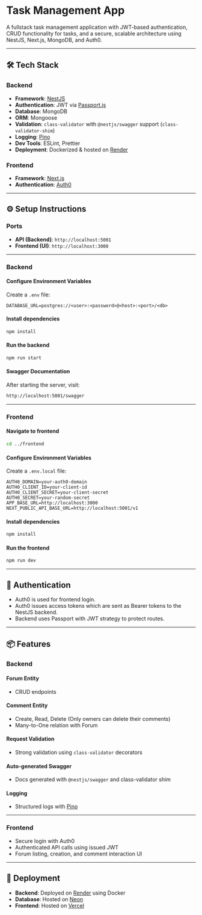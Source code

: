 # Task Management App

A fullstack task management application with JWT-based authentication, CRUD functionality for tasks, and a secure, scalable architecture using NestJS, Next.js, MongoDB, and Auth0.

---

## 🛠️ Tech Stack

### Backend
- **Framework**: [NestJS](https://nestjs.com/)
- **Authentication**: JWT via [Passport.js](http://www.passportjs.org/)
- **Database**: MongoDB
- **ORM**: Mongoose
- **Validation**: `class-validator` with `@nestjs/swagger` support (`class-validator-shim`)
- **Logging**: [Pino](https://github.com/pinojs/pino)
- **Dev Tools**: ESLint, Prettier
- **Deployment**: Dockerized & hosted on [Render](https://render.com)

### Frontend
- **Framework**: [Next.js](https://nextjs.org/)
- **Authentication**: [Auth0](https://auth0.com/)

---

## ⚙️ Setup Instructions

### Ports
- **API (Backend)**: `http://localhost:5001`
- **Frontend (UI)**: `http://localhost:3000`

---

### Backend

#### Configure Environment Variables

Create a `.env` file:

```env
DATABASE_URL=postgres://<user>:<password>@<host>:<port>/<db>
```

#### Install dependencies

```bash
npm install
```

#### Run the backend

```bash
npm run start
```

#### Swagger Documentation

After starting the server, visit:

```bash
http://localhost:5001/swagger
```

---

### Frontend

#### Navigate to frontend

```bash
cd ../frontend
```

#### Configure Environment Variables

Create a `.env.local` file:

```env
AUTH0_DOMAIN=your-auth0-domain
AUTH0_CLIENT_ID=your-client-id
AUTH0_CLIENT_SECRET=your-client-secret
AUTH0_SECRET=your-random-secret
APP_BASE_URL=http://localhost:3000
NEXT_PUBLIC_API_BASE_URL=http://localhost:5001/v1
```

#### Install dependencies

```bash
npm install
```

#### Run the frontend

```bash
npm run dev
```

---

## 🔐 Authentication

- Auth0 is used for frontend login.
- Auth0 issues access tokens which are sent as Bearer tokens to the NestJS backend.
- Backend uses Passport with JWT strategy to protect routes.

---

## 📦 Features

### Backend

#### Forum Entity
- CRUD endpoints

#### Comment Entity
- Create, Read, Delete (Only owners can delete their comments)
- Many-to-One relation with Forum

#### Request Validation
- Strong validation using `class-validator` decorators

#### Auto-generated Swagger
- Docs generated with `@nestjs/swagger` and class-validator shim

#### Logging
- Structured logs with [Pino](https://github.com/pinojs/pino)

---

### Frontend

- Secure login with Auth0
- Authenticated API calls using issued JWT
- Forum listing, creation, and comment interaction UI

---

## 🚀 Deployment

- **Backend**: Deployed on [Render](https://render.com) using Docker
- **Database**: Hosted on [Neon](https://neon.tech)
- **Frontend**: Hosted on [Vercel](https://vercel.com/)
